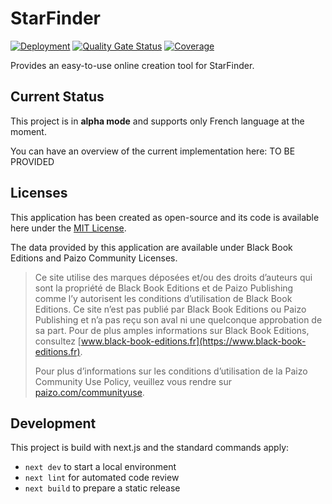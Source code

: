 # StarFinder

[![Deployment](https://github.com/superfaz/starfinder/actions/workflows/azure-static-web-apps-zealous-hill-0a4380403.yml/badge.svg)](https://github.com/superfaz/starfinder/actions/workflows/azure-static-web-apps-zealous-hill-0a4380403.yml)
[![Quality Gate Status](https://sonarcloud.io/api/project_badges/measure?project=superfaz_starfinder&metric=alert_status)](https://sonarcloud.io/summary/new_code?id=superfaz_starfinder)
[![Coverage](https://sonarcloud.io/api/project_badges/measure?project=superfaz_starfinder&metric=coverage)](https://sonarcloud.io/summary/new_code?id=superfaz_starfinder)

Provides an easy-to-use online creation tool for StarFinder.

## Current Status

This project is in **alpha mode** and supports only French language at the moment.

You can have an overview of the current implementation here: TO BE PROVIDED

## Licenses

This application has been created as open-source and its code is available here under the [MIT License](./LICENSE.md).

The data provided by this application are available under Black Book Editions and Paizo Community Licenses.

> Ce site utilise des marques déposées et/ou des droits d’auteurs qui sont la propriété de Black Book Editions et de Paizo Publishing comme l’y autorisent les conditions d’utilisation de Black Book Editions. Ce site n’est pas publié par Black Book Editions ou Paizo Publishing et n’a pas reçu son aval ni une quelconque approbation de sa part. Pour de plus amples informations sur Black Book Editions, consultez [www.black-book-editions.fr](https://www.black-book-editions.fr).
>
> Pour plus d’informations sur les conditions d’utilisation de la Paizo Community Use Policy, veuillez vous rendre sur [paizo.com/communityuse](https://paizo.com/communityuse).

## Development

This project is build with next.js and the standard commands apply:

- `next dev` to start a local environment
- `next lint` for automated code review
- `next build` to prepare a static release
